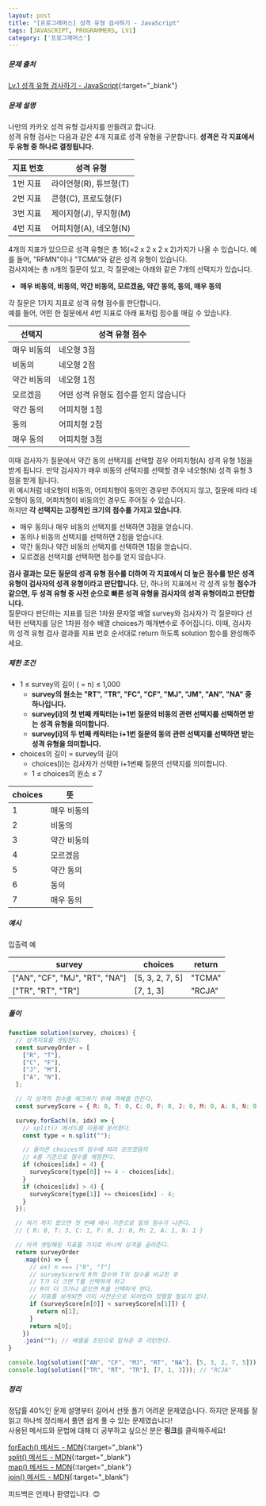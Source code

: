 ```yaml
---
layout: post
title: "[프로그래머스] 성격 유형 검사하기 - JavaScript"
tags: [JAVASCRIPT, PROGRAMMERS, LV1]
category: ['프로그래머스']
---
```


##### 문제 출처

[Lv.1 성격 유형 검사하기 - JavaScript](https://school.programmers.co.kr/learn/courses/30/lessons/118666?language=javascript){:target="\_blank"}

##### 문제 설명

나만의 카카오 성격 유형 검사지를 만들려고 합니다.<br/>
성격 유형 검사는 다음과 같은 4개 지표로 성격 유형을 구분합니다. **성격은 각 지표에서 두 유형 중 하나로 결정됩니다.**

| 지표 번호 | 성격 유형              |
| --------- | ---------------------- |
| 1번 지표  | 라이언형(R), 튜브형(T) |
| 2번 지표  | 콘형(C), 프로도형(F)   |
| 3번 지표  | 제이지형(J), 무지형(M) |
| 4번 지표  | 어피치형(A), 네오형(N) |

4개의 지표가 있으므로 성격 유형은 총 16(=2 x 2 x 2 x 2)가지가 나올 수 있습니다. 예를 들어, "RFMN"이나 "TCMA"와 같은 성격 유형이 있습니다.<br/>
검사지에는 총 n개의 질문이 있고, 각 질문에는 아래와 같은 7개의 선택지가 있습니다.<br/>

- **매우 비동의, 비동의, 약간 비동의, 모르겠음, 약간 동의, 동의, 매우 동의**

각 질문은 1가지 지표로 성격 유형 점수를 판단합니다.<br/>
예를 들어, 어떤 한 질문에서 4번 지표로 아래 표처럼 점수를 매길 수 있습니다.

| 선택지      | 성격 유형 점수                        |
| ----------- | ------------------------------------- |
| 매우 비동의 | 네오형 3점                            |
| 비동의      | 네오형 2점                            |
| 약간 비동의 | 네오형 1점                            |
| 모르겠음    | 어떤 성격 유형도 점수를 얻지 않습니다 |
| 약간 동의   | 어피치형 1점                          |
| 동의        | 어피치형 2점                          |
| 매우 동의   | 어피치형 3점                          |

이때 검사자가 질문에서 약간 동의 선택지를 선택할 경우 어피치형(A) 성격 유형 1점을 받게 됩니다. 만약 검사자가 매우 비동의 선택지를 선택할 경우 네오형(N) 성격 유형 3점을 받게 됩니다.<br/>
위 예시처럼 네오형이 비동의, 어피치형이 동의인 경우만 주어지지 않고, 질문에 따라 네오형이 동의, 어피치형이 비동의인 경우도 주어질 수 있습니다.<br/>
하지만 **각 선택지는 고정적인 크기의 점수를 가지고 있습니다.**<br/>

- 매우 동의나 매우 비동의 선택지를 선택하면 3점을 얻습니다.
- 동의나 비동의 선택지를 선택하면 2점을 얻습니다.
- 약간 동의나 약간 비동의 선택지를 선택하면 1점을 얻습니다.
- 모르겠음 선택지를 선택하면 점수를 얻지 않습니다.

**검사 결과는 모든 질문의 성격 유형 점수를 더하여 각 지표에서 더 높은 점수를 받은 성격 유형이 검사자의 성격 유형이라고 판단합니다.** 단, 하나의 지표에서 각 성격 유형 **점수가 같으면, 두 성격 유형 중 사전 순으로 빠른 성격 유형을 검사자의 성격 유형이라고 판단합니다.**<br/>
질문마다 판단하는 지표를 담은 1차원 문자열 배열 survey와 검사자가 각 질문마다 선택한 선택지를 담은 1차원 정수 배열 choices가 매개변수로 주어집니다. 이때, 검사자의 성격 유형 검사 결과를 지표 번호 순서대로 return 하도록 solution 함수를 완성해주세요.

##### 제한 조건

- 1 ≤ survey의 길이 ( = n) ≤ 1,000
  - **survey의 원소는 "RT", "TR", "FC", "CF", "MJ", "JM", "AN", "NA" 중 하나입니다.**
  - **survey[i]의 첫 번째 캐릭터는 i+1번 질문의 비동의 관련 선택지를 선택하면 받는 성격 유형을 의미합니다.**
  - **survey[i]의 두 번째 캐릭터는 i+1번 질문의 동의 관련 선택지를 선택하면 받는 성격 유형을 의미합니다.**
- choices의 길이 = survey의 길이
  - choices[i]는 검사자가 선택한 i+1번째 질문의 선택지를 의미합니다.
  - 1 ≤ choices의 원소 ≤ 7

| choices | 뜻          |
| ------- | ----------- |
| 1       | 매우 비동의 |
| 2       | 비동의      |
| 3       | 약간 비동의 |
| 4       | 모르겠음    |
| 5       | 약간 동의   |
| 6       | 동의        |
| 7       | 매우 동의   |

##### 예시

입출력 예

| survey                         | choices         | return |
| ------------------------------ | --------------- | ------ |
| ["AN", "CF", "MJ", "RT", "NA"] | [5, 3, 2, 7, 5] | "TCMA" |
| ["TR", "RT", "TR"]             | [7, 1, 3]       | "RCJA" |

##### 풀이

```javascript
function solution(survey, choices) {
  // 성격지표를 셋팅한다.
  const surveyOrder = [
    ["R", "T"],
    ["C", "F"],
    ["J", "M"],
    ["A", "N"],
  ];

  // 각 성격의 점수를 체크하기 위해 객체를 만든다.
  const surveyScore = { R: 0, T: 0, C: 0, F: 0, J: 0, M: 0, A: 0, N: 0 };

  survey.forEach((n, idx) => {
    // split() 메서드를 이용해 분리한다.
    const type = n.split("");

    // 들어온 choices의 점수에 따라 모르겠음의
    // 4를 기준으로 점수를 채점한다.
    if (choices[idx] < 4) {
      surveyScore[type[0]] += 4 - choices[idx];
    }
    if (choices[idx] > 4) {
      surveyScore[type[1]] += choices[idx] - 4;
    }
  });

  // 여기 까지 왔으면 첫 번쨰 에시 기준으로 밑의 점수가 나온다.
  // { R: 0, T: 3, C: 1, F: 0, J: 0, M: 2, A: 1, N: 1 }

  // 아까 셋팅해둔 지표를 가지로 하나씩 성격을 골라준다.
  return surveyOrder
    .map((n) => {
      // ex) n === ["R", "T"]
      // surveyScore의 R의 점수와 T의 점수를 비교한 후
      // T가 더 크면 T를 선택하게 하고
      // R이 더 크거나 같으면 R을 선택하게 한다.
      // 지표를 보게되면 이미 사전순으로 되어있어 정렬할 필요가 없다.
      if (surveyScore[n[0]] < surveyScore[n[1]]) {
        return n[1];
      }
      return n[0];
    })
    .join(""); // 배열을 조인으로 합쳐준 후 리턴한다.
}

console.log(solution(["AN", "CF", "MJ", "RT", "NA"], [5, 3, 2, 7, 5])); // "TCMA"
console.log(solution(["TR", "RT", "TR"], [7, 1, 3])); // "RCJA"
```

##### 정리

정답률 40%인 문제 설명부터 길어서 선뜻 풀기 어려운 문제였습니다. 하지만 문제를 잘 읽고 하나씩 정리해서 풀면 쉽게 풀 수 있는 문제였습니다!<br />
사용된 메서드와 문법에 대해 더 공부하고 싶으신 분은 **링크**를 클릭해주세요!

[forEach() 메서드 - MDN](https://developer.mozilla.org/ko/docs/Web/JavaScript/Reference/Global_Objects/Array/forEach){:target="\_blank"}<br />
[split() 메서드 - MDN](https://developer.mozilla.org/ko/docs/Web/JavaScript/Reference/Global_Objects/String/split){:target="\_blank"}<br />
[map() 메서드 - MDN](https://developer.mozilla.org/ko/docs/Web/JavaScript/Reference/Global_Objects/Array/map){:target="\_blank"}<br />
[join() 메서드 - MDN](https://developer.mozilla.org/ko/docs/Web/JavaScript/Reference/Global_Objects/Array/join){:target="\_blank"}

피드백은 언제나 환영입니다. 😊
